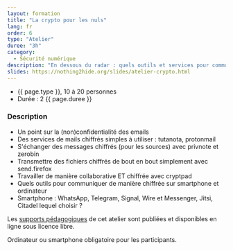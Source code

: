 ```yaml
---
layout: formation
title: "La crypto pour les nuls"
lang: fr
order: 6
type: "Atelier"
duree: "3h"
category: 
  - Sécurité numérique
description: "En dessous du radar : quels outils et services pour communiquer simplement de manière sécurisée"
slides: https://nothing2hide.org/slides/atelier-crypto.html
---
```



- {{ page.type }}, 10 à 20 personnes
- Durée : 2 {{ page.duree }}

### Description

  - Un point  sur la (non)confidentialité des emails
  - Des services de mails chiffrés simples à utiliser : tutanota, protonmail
  - S'échanger des messages chiffrés (pour les sources) avec privnote et zerobin
  - Transmettre des fichiers chiffrés de bout en bout simplement avec send.firefox
  - Travailler de manière collaborative ET chiffrée avec cryptpad
  - Quels outils pour communiquer de manière chiffrée sur smartphone et ordinateur
  - Smartphone : WhatsApp, Telegram, Signal, Wire et Messenger, Jitsi, Citadel lequel choisir  ?

Les [supports pédagogiques]({{page.slides}}) de cet atelier sont publiées et disponibles en ligne sous licence libre.

Ordinateur ou smartphone obligatoire pour les participants.
